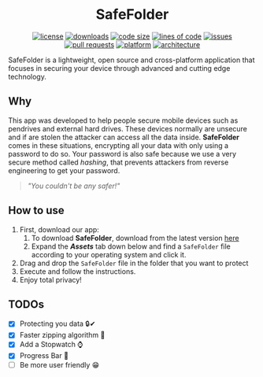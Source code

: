 # <div align="center">SafeFolder</div>
<div align="center">

[![license](https://img.shields.io/github/license/Agentew04/SafeFolder)](https://github.com/Agentew04/SafeFolder/blob/main/LICENSE)
[![downloads](https://img.shields.io/github/downloads/Agentew04/Safefolder/total)](https://github.com/Agentew04/SafeFolder/releases)
[![code size](https://img.shields.io/github/languages/code-size/Agentew04/SafeFolder)](https://github.com/Agentew04/SafeFolder)
[![lines of code](https://tokei.rs/b1/github/Agentew04/SafeFolder?category=code)](https://github.com/Agentew04/SafeFolder)
[![issues](https://img.shields.io/github/issues/Agentew04/SafeFolder)](https://github.com/Agentew04/SafeFolder/issues)
[![pull requests](https://img.shields.io/github/issues-pr/Agentew04/SafeFolder)](https://github.com/Agentew04/SafeFolder/pulls)
[![platform](https://img.shields.io/badge/Platform-Win%20%7C%20Linux%20%7C%20OSX-blue)](https://github.com/Agentew04/SafeFolder/releases)
[![architecture](https://img.shields.io/badge/Architecture-x64%20%7C%20x86%20%7C%20arm%20%7C%20arm64-orange)](https://github.com/Agentew04/SafeFolder/releases)
</div>

SafeFolder is a lightweight, open source and cross-platform application that focuses in securing your device through advanced and cutting edge technology.

## Why

This app was developed to help people secure mobile devices such as pendrives and external hard drives. These devices normally are unsecure and if are stolen the attacker 
can access all the data inside. **SafeFolder** comes in these situations, encrypting all your data with only using a password to do so. Your password is also safe because
we use a very secure method called _hashing_, that prevents attackers from reverse engineering to get your password.

> _"You couldn't be any safer!"_

## How to use

1. First, download our app:
    1. To download **SafeFolder**, download from the latest version [here](https://github.com/Agentew04/SafeFolder/releases/latest)
    2. Expand the _**Assets**_ tab down below and find a `SafeFolder` file according to your operating system and click it.
2. Drag and drop the `SafeFolder` file in the folder that you want to protect
3. Execute and follow the instructions.
4. Enjoy total privacy!

## TODOs

- [x] Protecting you data 🔒✔
- [x] Faster zipping algorithm 🏃
- [x] Add a Stopwatch ⌚
- [x] Progress Bar 📶
- [ ] Be more user friendly 😁
